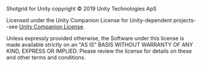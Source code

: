 Shotgrid for Unity copyright © 2019 Unity Technologies ApS

Licensed under the Unity Companion License for Unity-dependent projects--see [Unity Companion License](https://www.unity3d.com/legal/licenses/Unity_Companion_License). 

Unless expressly provided otherwise, the Software under this license is made available strictly on an "AS IS" BASIS WITHOUT WARRANTY OF ANY KIND, EXPRESS OR IMPLIED. Please review the license for details on these and other terms and conditions.
